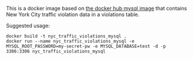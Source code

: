 This is a docker image based on [the docker hub mysql image](https://hub.docker.com/_/mysql/) that contains New York City traffic violation data in a violations table.

Suggested usage:
```
docker build -t nyc_traffic_violations_mysql .
docker run --name nyc_traffic_violations_mysql -e MYSQL_ROOT_PASSWORD=my-secret-pw -e MYSQL_DATABASE=test -d -p 3306:3306 nyc_traffic_violations_mysql
```
